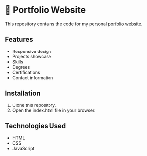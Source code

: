 # 🚀 Portfolio Website

This repository contains the code for my personal [porfolio website](https://tungcg1906.github.io/NguyenXuanTung/).

## Features

- Responsive design
- Projects showcase
- Skills
- Degrees
- Certifications
- Contact information

## Installation

1. Clone this repository.
2. Open the index.html file in your browser.

## Technologies Used

- HTML
- CSS
- JavaScript
